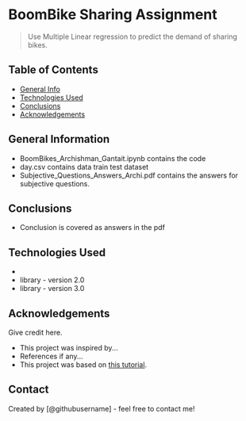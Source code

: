 # BoomBike Sharing Assignment
> Use Multiple Linear regression to predict the demand of sharing bikes. 


## Table of Contents
* [General Info](#general-information)
* [Technologies Used](#technologies-used)
* [Conclusions](#conclusions)
* [Acknowledgements](#acknowledgements)

<!-- You can include any other section that is pertinent to your problem -->

## General Information
- BoomBikes_Archishman_Gantait.ipynb contains the code
- day.csv contains data train test dataset
- Subjective_Questions_Answers_Archi.pdf contains the answers for subjective questions.

<!-- You don't have to answer all the questions - just the ones relevant to your project. -->

## Conclusions
- Conclusion is covered as answers in the pdf 

<!-- You don't have to answer all the questions - just the ones relevant to your project. -->


## Technologies Used
- 
- library - version 2.0
- library - version 3.0

<!-- As the libraries versions keep on changing, it is recommended to mention the version of library used in this project -->

## Acknowledgements
Give credit here.
- This project was inspired by...
- References if any...
- This project was based on [this tutorial](https://www.example.com).


## Contact
Created by [@githubusername] - feel free to contact me!


<!-- Optional -->
<!-- ## License -->
<!-- This project is open source and available under the [... License](). -->

<!-- You don't have to include all sections - just the one's relevant to your project -->
